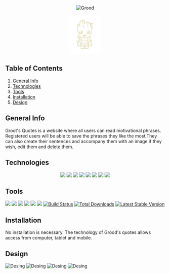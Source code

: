 <p align="center"><img src="https://user-images.githubusercontent.com/116794919/219678030-ae8bff45-2ed5-4043-b804-5ee4776dbbbc.png" width="300" alt="Grood"></p>

<p align="center"><img src="https://github.com/Groot-s-quotes/quotes/blob/front-structure/groot-s-quotes-react/public/mini_groot.png" width="100" alt="Grood"></p>
<p align="center">

## Table of Contents
1. [General Info](#general-info)
2. [Technologies](#technologies)
3. [Tools](#tools)
4. [Installation](#installation)
5. [Design](#design)
    </p>
## General Info
<p>Groot's Quotes is a website where all users can read motivational phrases. Registered users will be able to save the phrases they like the most,They can also create their sentences and accompany them with an image if they wish, edit them and delete them.</p>

## Technologies
 <p align="center">
 <img src= "https://img.shields.io/badge/NPM-%23000000.svg?style=for-the-badge&logo=npm&logoColor=white"></img> 
 <img src= "https://img.shields.io/badge/node.js-6DA55F?style=for-the-badge&logo=node.js&logoColor=white"></img> 
 <img src= "https://img.shields.io/badge/react-%2320232a.svg?style=for-the-badge&logo=react&logoColor=%2361DAFB"></img> 
 <img src= "https://img.shields.io/badge/apache-%23D42029.svg?style=for-the-badge&logo=apache&logoColor=white"></img>
  <img src= "https://img.shields.io/badge/css3-%231572B6.svg?style=for-the-badge&logo=css3&logoColor=white"></img>
  <img src= "https://img.shields.io/badge/html5-%23E34F26.svg?style=for-the-badge&logo=html5&logoColor=white"></img>
  <img src= "https://img.shields.io/badge/javascript-%23323330.svg?style=for-the-badge&logo=javascript&logoColor=%23F7DF1E"></img>
  <img src= "https://img.shields.io/badge/php-%23777BB4.svg?style=for-the-badge&logo=php&logoColor=white">
 </p>
 
 ## Tools
 <p align="center"><a herf="https://www.figma.com/file/j3PmBXAYaB5q9chh5o23tw/Quotes?node-id=0%3A1&t=wIPAO9j1BXSjwg2G-0"><img src= "https://img.shields.io/badge/figma-%23F24E1E.svg?style=for-the-badge&logo=figma&logoColor=white"></a>
 <a href="https://github.com/Groot-s-quotes/quotes/tree/main/groot-s-quotes-react/public"><img src= "https://img.shields.io/badge/Github-%2300C4CC.svg?style=for-the-badge&logo=Canva&logoColor=white"></a>
 <a herf="https://trello.com/b/MEFwJ2xu/frases"><img src= "https://img.shields.io/badge/Trello-%23026AA7.svg?style=for-the-badge&logo=Trello&logoColor=white"></img>
 <img src= "https://img.shields.io/badge/mysql-%2300f.svg?style=for-the-badge&logo=mysql&logoColor=white"></a>
  <img src= "https://img.shields.io/badge/bootstrap-%23563D7C.svg?style=for-the-badge&logo=bootstrap&logoColor=white"></img> <img src=  "https://img.shields.io/badge/laravel-%23FF2D20.svg?style=for-the-badge&logo=laravel&logoColor=white"></img> 
 <a href="https://github.com/laravel/framework/actions"><img src="https://github.com/laravel/framework/workflows/tests/badge.svg" alt="Build Status"></a>
<a href="https://packagist.org/packages/laravel/framework"><img src="https://img.shields.io/packagist/dt/laravel/framework" alt="Total Downloads"></a>
<a href="https://packagist.org/packages/laravel/framework"><img src="https://img.shields.io/packagist/v/laravel/framework" alt="Latest Stable Version"></a>


## Installation
<p>No installation is necessary. The technology of Grood's quotes allows access from computer, tablet and mobile.</p>

## Design

<img src="https://user-images.githubusercontent.com/116794919/219687439-739b830b-4b90-4e9f-b9c6-ab0f0fdc58bb.png" width="600" alt="Desing">
<img src="https://user-images.githubusercontent.com/116794919/219687829-b4bd5437-c618-4288-aa3d-5463ed2091d7.png" width="600" alt="Desing">
<img src="https://user-images.githubusercontent.com/116794919/219688150-c208628f-b756-49c1-ac1d-2b1575819e62.png" width="600" alt="Desing">
<img src="https://user-images.githubusercontent.com/116794919/219688473-2067b724-751d-46db-ab4b-47b5fe01eea6.png" width="300" alt="Desing">










